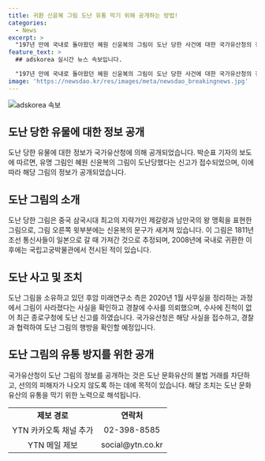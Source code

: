 ```yaml
---
title: 귀환 신윤복 그림 도난 유통 막기 위해 공개하는 방법!
categories:
  - News
excerpt: >
  "197년 만에 국내로 돌아왔던 혜원 신윤복의 그림이 도난 당한 사건에 대한 국가유산청의 정보 공개로 관심이 쏠리고 있습니다. 1811년 조선 통신사들이 가져간 것으로 추정되는 이 그림은 중국 삼국시대 지략가와 왕의 이야기를 담고 있는데, 최근 그 소장처인 후암 미래연구소에서 사라진 것으로 밝혀졌습니다. 경찰과 국가유산청의 협력을 통해 도난 그림의 행방을 확인할 방침입니다."
feature_text: >
  ## adskorea 실시간 뉴스 속보입니다.

  "197년 만에 국내로 돌아왔던 혜원 신윤복의 그림이 도난 당한 사건에 대한 국가유산청의 정보 공개로 관심이 쏠리고 있습니다. 1811년 조선 통신사들이 가져간 것으로 추정되는 이 그림은 중국 삼국시대 지략가와 왕의 이야기를 담고 있는데, 최근 그 소장처인 후암 미래연구소에서 사라진 것으로 밝혀졌습니다. 경찰과 국가유산청의 협력을 통해 도난 그림의 행방을 확인할 방침입니다."
image: 'https://newsdao.kr/res/images/meta/newsdao_breakingnews.jpg'
---
```


<p><img src="https://newsdao.kr/res/images/meta/newsdao_breakingnews.jpg" alt="adskorea 속보" /></p>

<h2 data-ke-size="size26">도난 당한 유물에 대한 정보 공개</h2>

<p data-ke-size="size16">도난 당한 유물에 대한 정보가 국가유산청에 의해 공개되었습니다. 박순표 기자의 보도에 따르면, 유명 그림인 혜원 신윤복의 그림이 도난당했다는 신고가 접수되었으며, 이에 따라 해당 그림의 정보가 공개되었습니다.</p>

<h2 data-ke-size="size26">도난 그림의 소개</h2>

<p data-ke-size="size16">도난 당한 그림은 중국 삼국시대 최고의 지략가인 제갈량과 남만국의 왕 맹획을 표현한 그림으로, 그림 오른쪽 윗부분에는 신윤복의 문구가 새겨져 있습니다. 이 그림은 1811년 조선 통신사들이 일본으로 갈 때 가져간 것으로 추정되며, 2008년에 국내로 귀환한 이후에는 국립고궁박물관에서 전시된 적이 있습니다.</p>

<h2 data-ke-size="size26">도난 사고 및 조치</h2>

<p data-ke-size="size16">도난 그림을 소유하고 있던 후암 미래연구소 측은 2020년 1월 사무실을 정리하는 과정에서 그림이 사라졌다는 사실을 확인하고 경찰에 수사를 의뢰했으며, 수사에 진척이 없어 최근 종로구청에 도난 신고를 하였습니다. 국가유산청은 해당 사실을 접수하고, 경찰과 협력하여 도난 그림의 행방을 확인할 예정입니다.</p>

<h2 data-ke-size="size26">도난 그림의 유통 방지를 위한 공개</h2>

<p data-ke-size="size16">국가유산청이 도난 그림의 정보를 공개하는 것은 도난 문화유산의 불법 거래를 차단하고, 선의의 피해자가 나오지 않도록 하는 데에 목적이 있습니다. 해당 조치는 도난 문화유산의 유통을 막기 위한 노력으로 해석됩니다.</p>

<table>
    <tr>
        <td style="text-align: center; height: 17px;"><b>제보 경로</b></td>
        <td style="text-align: center; height: 17px;"><b>연락처</b></td>
    </tr>
    <tr>
        <td style="text-align: center; height: 17px;">YTN 카카오톡 채널 추가</td>
        <td style="text-align: center; height: 17px;">02-398-8585</td>
    </tr>
    <tr>
        <td style="text-align: center; height: 17px;">YTN 메일 제보</td>
        <td style="text-align: center; height: 17px;">social@ytn.co.kr</td>
    </tr>
</table>

